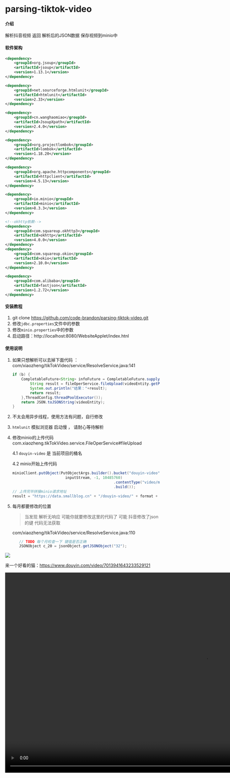 # parsing-tiktok-video

#### 介绍

解析抖音视频 返回 解析后的JSON数据 保存视频到minio中

#### 软件架构

```xml
<dependency>
    <groupId>org.jsoup</groupId>
    <artifactId>jsoup</artifactId>
    <version>1.13.1</version>
</dependency>

<dependency>
    <groupId>net.sourceforge.htmlunit</groupId>
    <artifactId>htmlunit</artifactId>
    <version>2.33</version>
</dependency>

<dependency>
    <groupId>cn.wanghaomiao</groupId>
    <artifactId>JsoupXpath</artifactId>
    <version>2.4.0</version>
</dependency>

<dependency>
    <groupId>org.projectlombok</groupId>
    <artifactId>lombok</artifactId>
    <version>1.18.20</version>
</dependency>

<dependency>
    <groupId>org.apache.httpcomponents</groupId>
    <artifactId>httpclient</artifactId>
    <version>4.5.13</version>
</dependency>

<dependency>
    <groupId>io.minio</groupId>
    <artifactId>minio</artifactId>
    <version>8.3.3</version>
</dependency>

<!--okhttp依赖-->
<dependency>
    <groupId>com.squareup.okhttp3</groupId>
    <artifactId>okhttp</artifactId>
    <version>4.0.0</version>
</dependency>
<dependency>
    <groupId>com.squareup.okio</groupId>
    <artifactId>okio</artifactId>
    <version>2.10.0</version>
</dependency>

<dependency>
    <groupId>com.alibaba</groupId>
    <artifactId>fastjson</artifactId>
    <version>1.2.72</version>
</dependency>
```



#### 安装教程

1.  git clone https://github.com/code-brandon/parsing-tiktok-video.git
2.  修改`jdbc.properties`文件中的参数
3.  修改`minio.properties`中的参数
4.  启动路径：http://localhost:8080/WebsiteApplet/index.htnl

#### 使用说明

1.  如果只想解析可以去掉下面代码 ：com/xiaozheng/tikTokVideo/service/ResolveService.java:141

    ```java
    if (b) {
        CompletableFuture<String> infoFuture = CompletableFuture.supplyAsync(() -> {
            String result = fileOperService.fileUpload(videoEntity.getPlayApi(), videoEntity.getAwemeId(), null);
            System.out.println("结果："+result);
            return result;
        },ThreadConfig.threadPoolExecutor());
        return JSON.toJSONString(videoEntity);
    }
    ```

    

2.  不太会用异步线程，使用方法有问题，自行修改

3.  `htmlunit` 模拟浏览器 启动慢 ， 请耐心等待解析

4.  修改minio的上传代码 com.xiaozheng.tikTokVideo.service.FileOperService#fileUpload

    4.1 `douyin-video` 是 当前项目的桶名

    4.2 minio开始上传代码

    ```java
    minioClient.putObject(PutObjectArgs.builder().bucket("douyin-video").object(format + "/" + finalFileName).stream(
                            inputStream, -1, 10485760)
                                                  .contentType("video/mp4")
                                                  .build());
    // 上传完毕拼接minio请求地址
    result = "https://data.smallblog.cn" + "/douyin-video/" + format + "/" + finalFileName;
    ```
5. 每月都要修改的位置
    > 当发现 解析无响应 可能你就要修改这里的代码了  可能 抖音修改了json的键 代码无法获取
    
    com/xiaozheng/tikTokVideo/service/ResolveService.java:110
    ```java
       // TODO 每个月检查一下 键值是否正确
       JSONObject c_20 = jsonObject.getJSONObject("32");
    ```

![](https://data.smallblog.cn/blog-images/202111/ba3df8af4df711ec957e005056c00008.png)

来一个好看的猫：https://www.douyin.com/video/7013941643233529121

<video height="650px" src = "https://data.smallblog.cn/douyin-video/2021/11/7013941643233529121.mp4">
